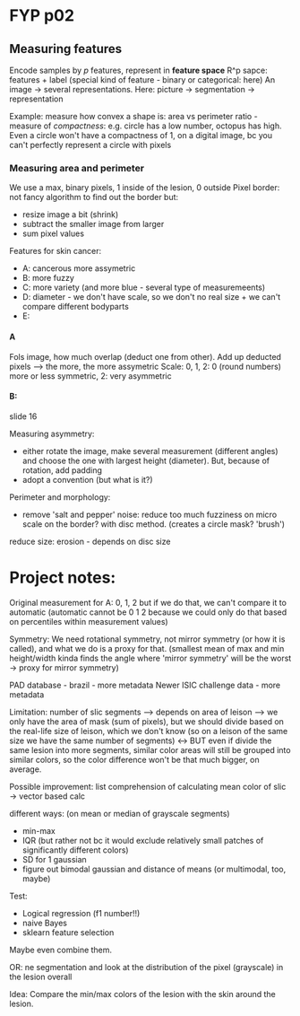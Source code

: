 # FYP p02

## Measuring features
Encode samples by *p* features, represent in **feature space**
R^p sapce: features + label (special kind of feature - binary or categorical: here)
An image -> several representations. Here: picture -> segmentation -> representation

Example: measure how convex a shape is: area vs perimeter ratio - measure of *compactness*: e.g. circle has a low number, octopus has high.
Even a circle won't have a compactness of 1, on a digital image, bc you can't perfectly represent a circle with pixels

### Measuring area and perimeter

We use a max, binary pixels, 1 inside of the lesion, 0 outside
Pixel border: not fancy algorithm to find out the border but:
- resize image a bit (shrink)
- subtract the smaller image from larger
- sum pixel values

Features for skin cancer:
- A: cancerous more assymetric
- B: more fuzzy
- C: more variety (and more blue - several type of measuremeents)
- D: diameter - we don't have scale, so we don't no real size + we can't compare different bodyparts
- E: 

#### A

Fols image, how much overlap (deduct one from other). Add up deducted pixels --> the more, the more assymetric
Scale: 0, 1, 2: 0 (round numbers) more or less symmetric, 2: very asymmetric

#### B:
slide 16

Measuring asymmetry:
- either rotate the image, make several measurement (different angles) and choose the one with largest height (diameter). But, because of rotation, add padding
- adopt a convention (but what is it?)

Perimeter and morphology:
- remove 'salt and pepper' noise: reduce too much fuzziness on micro scale on the border? with disc method. (creates a circle mask? 'brush')

reduce size: erosion - depends on disc size



# Project notes:
Original measurement for A: 0, 1, 2 but if we do that, we can't compare it to automatic (automatic cannot be 0 1 2 because we could only do that based on percentiles within measurement values)

Symmetry: We need rotational symmetry, not mirror symmetry (or how it is called), and what we do is a proxy for that. (smallest mean of max and min height/width kinda finds the angle where 'mirror symmetry' will be the worst -> proxy for mirror symmetry)

PAD database - brazil - more metadata
Newer ISIC challenge data - more metadata

Limitation: number of slic segments --> depends on area of leison --> we only have the area of mask (sum of pixels), but we should divide based on the real-life size of leison, which we don't know (so on a leison of the same size we have the same number of segments) <-> BUT even if divide the same lesion into more segments, similar color areas will still be grouped into similar colors, so the color difference won't be that much bigger, on average.

Possible improvement: list comprehension of calculating mean color of slic -> vector based calc

different ways: (on mean or median of grayscale segments)
- min-max
- IQR (but rather not bc it would exclude relatively small patches of significantly different colors)
- SD for 1 gaussian
- figure out bimodal gaussian and distance of means (or multimodal, too, maybe)

Test:
- Logical regression (f1 number!!)
- naive Bayes
- sklearn feature selection

Maybe even combine them.

OR:
ne segmentation and look at the distribution of the pixel (grayscale) in the lesion overall

Idea: Compare the min/max colors of the lesion with the skin around the lesion.

